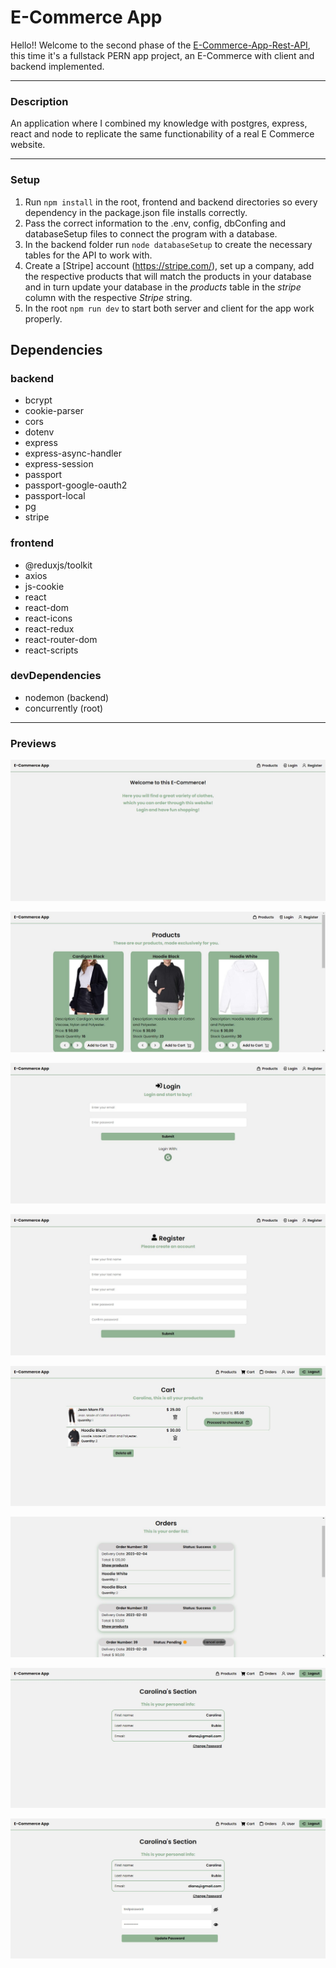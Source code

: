 # E-Commerce App

Hello!! Welcome to the second phase of the [E-Commerce-App-Rest-API](https://github.com/CarolinaRueda/E-Commerce-APP-Rest_API), this time it's a fullstack PERN app project, an E-Commerce with client and backend implemented.

---

### Description

An application where I combined my knowledge with postgres, express, react and node to replicate the same functionability of a real E Commerce website.

---

### Setup

1. Run `npm install` in the root, frontend and backend directories so every dependency in the package.json file installs correctly.
2. Pass the correct information to the .env, config, dbConfing and databaseSetup files to connect the program with a database.
3. In the backend folder run `node databaseSetup` to create the necessary tables for the API to work with.
4. Create a [Stripe] account (https://stripe.com/), set up a company, add the respective products that will match the products in your database and in turn update your database in the _products_ table in the _stripe_ column with the respective _Stripe_ string.
5. In the root `npm run dev` to start both server and client for the app work properly.

## Dependencies

### backend

- bcrypt
- cookie-parser
- cors
- dotenv
- express
- express-async-handler
- express-session
- passport
- passport-google-oauth2
- passport-local
- pg
- stripe

### frontend

- @reduxjs/toolkit
- axios
- js-cookie
- react
- react-dom
- react-icons
- react-redux
- react-router-dom
- react-scripts

### devDependencies

- nodemon (backend)
- concurrently (root)

---

### Previews

![App Preview Image 1](/preview/1.jpg "App Preview Image 1")

![App Preview Image 2](/preview/2.jpg "App Preview Image 2")

![App Preview Image 3](/preview/3.jpg "App Preview Image 3")

![App Preview Image 4](/preview/4.jpg "App Preview Image 4")

![App Preview Image 5](/preview/5.jpg "App Preview Image 5")

![App Preview Image 6](/preview/6.jpg "App Preview Image 6")

![App Preview Image 7](/preview/7.jpg "App Preview Image 7")

![App Preview Image 7](/preview/8.jpg "App Preview Image 7")
